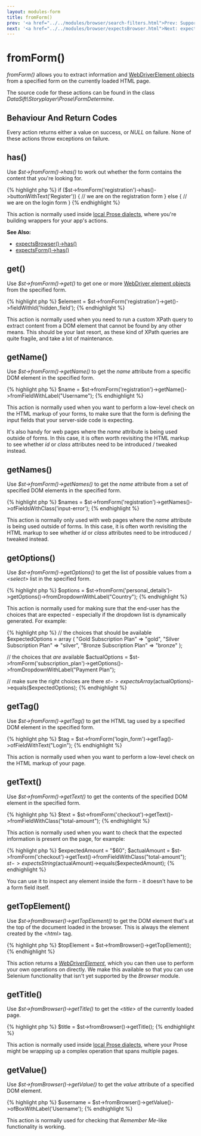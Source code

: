 ```yaml
---
layout: modules-form
title: fromForm()
prev: '<a href="../../modules/browser/search-filters.html">Prev: Supported Search Filters</a>'
next: '<a href="../../modules/browser/expectsBrowser.html">Next: expectsBrowser()</a>'
---
```


# fromForm()

_fromForm()_ allows you to extract information and [WebDriverElement objects](webdriver.html) from a specified form on the currently loaded HTML page.

The source code for these actions can be found in the class _DataSift\Storyplayer\Prose\FormDetermine_.

## Behaviour And Return Codes

Every action returns either a value on success, or _NULL_ on failure.  None of these actions throw exceptions on failure.

## has()

Use _$st->fromForm()->has()_ to work out whether the form contains the content that you're looking for.

{% highlight php %}
if ($st->fromForm('registration')->has()->buttonWithText('Register')) {
	// we are on the registration form
}
else {
	// we are on the login form
}
{% endhighlight %}

This action is normally used inside [local Prose dialects](../../prose/local-dialects.html), where you're building wrappers for your app's actions.

__See Also:__

* [expectsBrowser()->has()](../browser/expectsBrowser.html#has)
* [expectsForm()->has()](expectsForm.html#has)

## get()

Use _$st->fromForm()->get()_ to get one or more [WebDriver element objects](webdriver.html#webdriver_elements) from the specified form.

{% highlight php %}
$element = $st->fromForm('registration')->get()->fieldWithId('hidden_field');
{% endhighlight %}

This action is normally used when you need to run a custom XPath query to extract content from a DOM element that cannot be found by any other means.  This should be your last resort, as these kind of XPath queries are quite fragile, and take a lot of maintenance.

## getName()

Use _$st->fromForm()->getName()_ to get the _name_ attribute from a specific DOM element in the specified form.

{% highlight php %}
$name = $st->fromForm('registration')->getName()->fromFieldWithLabel("Username");
{% endhighlight %}

This action is normally used when you want to perform a low-level check on the HTML markup of your forms, to make sure that the form is defining the input fields that your server-side code is expecting.

It's also handy for web pages where the _name_ attribute is being used outside of forms.  In this case, it is often worth revisiting the HTML markup to see whether _id_ or _class_ attributes need to be introduced / tweaked instead.

## getNames()

Use _$st->fromForm()->getNames()_ to get the _name_ attribute from a set of specified DOM elements in the specified form.

{% highlight php %}
$names = $st->fromForm('registration')->getNames()->ofFieldsWithClass('input-error');
{% endhighlight %}

This action is normally only used with web pages where the _name_ attribute is being used outside of forms.  In this case, it is often worth revisiting the HTML markup to see whether _id_ or _class_ attributes need to be introduced / tweaked instead.

## getOptions()

Use _$st->fromForm()->getOptions()_ to get the list of possible values from a _&lt;select&gt;_ list in the specified form.

{% highlight php %}
$options = $st->fromForm('personal_details')->getOptions()->fromDropdownWithLabel("Country");
{% endhighlight %}

This action is normally used for making sure that the end-user has the choices that are expected - especially if the dropdown list is dynamically generated.  For example:

{% highlight php %}
// the choices that should be available
$expectedOptions = array (
	"Gold Subscription Plan" => "gold",
	"Silver Subscription Plan" => "silver",
	"Bronze Subscription Plan" => "bronze"
);

// the choices that *are* available
$actualOptions = $st->fromForm('subscription_plan')->getOptions()->fromDropdownWithLabel("Payment Plan");

// make sure the right choices are there
$st->expectsArray($actualOptions)->equals($expectedOptions);
{% endhighlight %}

## getTag()

Use _$st->fromForm()->getTag()_ to get the HTML tag used by a specified DOM element in the specified form.

{% highlight php %}
$tag = $st->fromForm('login_form')->getTag()->ofFieldWithText("Login");
{% endhighlight %}

This action is normally used when you want to perform a low-level check on the HTML markup of your page.

## getText()

Use _$st->fromForm()->getText()_ to get the contents of the specified DOM element in the specified form.

{% highlight php %}
$text = $st->fromForm('checkout')->getText()->fromFieldWithClass("total-amount");
{% endhighlight %}

This action is normally used when you want to check that the expected information is present on the page, for example:

{% highlight php %}
$expectedAmount = "$60";
$actualAmount = $st->fromForm('checkout')->getText()->fromFieldWithClass("total-amount");
$st->expectsString($actualAmount)->equals($expectedAmount);
{% endhighlight %}

You can use it to inspect any element inside the form - it doesn't have to be a form field itself.

## getTopElement()

Use _$st->fromBrowser()->getTopElement()_ to get the DOM element that's at the top of the document loaded in the browser.  This is always the element created by the _&lt;html&gt;_ tag.

{% highlight php %}
$topElement = $st->fromBrowser()->getTopElement();
{% endhighlight %}

This action returns a _[WebDriverElement](webdriver.html)_, which you can then use to perform your own operations on directly.  We make this available so that you can use Selenium functionality that isn't yet supported by the _Browser_ module.

## getTitle()

Use _$st->fromBrowser()->getTitle()_ to get the _&lt;title&gt;_ of the currently loaded page.

{% highlight php %}
$title = $st->fromBrowser()->getTitle();
{% endhighlight %}

This action is normally used inside [local Prose dialects](../../prose/local-dialects.html), where your Prose might be wrapping up a complex operation that spans multiple pages.

## getValue()

Use _$st->fromBrowser()->getValue()_ to get the _value_ attribute of a specified DOM element.

{% highlight php %}
$username = $st->fromBrowser()->getValue()->ofBoxWithLabel('Username');
{% endhighlight %}

This action is normally used for checking that _Remember Me_-like functionality is working.